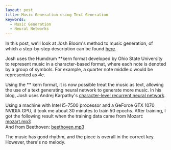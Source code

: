 ```yaml
---
layout: post
title: Music Generation using Text Generation
keywords: 
  - Music Generation
  - Neural Networks
---
```

In this post, we'll look at Josh Bloom's method to music generation, of which a step-by-step description can be found [here](https://wise.io/2015/06/19/asking-rnn-and-ltsm-what-would-mozart-write/).

Josh uses the Humdrum \*\*kern format developed by Ohio State University to represent music in a character-based format, where each note is denoted by a group of symbols. For example, a quarter note middle c would be represented as *4c*.

Using the \*\* kern format, it is now possible treat the music as text, allowing the use of a text generating neural network to generate more music. In his blog, Josh uses Andrej Karpathy's [character-level recurrent neural network](https://github.com/karpathy/char-rnn).

Using a machine with Intel i5-7500 processor and a GeForce GTX 1070 NVIDIA GPU, it took me about 30 minutes to train 50 epochs. After training, I got the following result when the training data came from Mozart: <a href="/music/wiseioMozart.mp3" download>mozart.mp3</a>  
And from Beethoven: <a href="/music/wiseioBeethoven.mp3" download>beethoven.mp3</a>  

The music has good rhythm, and the piece is overall in the correct key. However, there's no melody.




